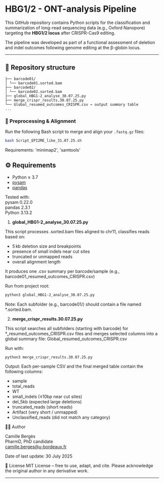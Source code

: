 # HBG1/2 - ONT-analysis Pipeline

This GitHub repository contains Python scripts for the classification and summarization of long-read sequencing data (e.g., Oxford Nanopore) targeting the **HBG1/2 locus** after CRISPR-Cas9 editing.

The pipeline was developed as part of a functional assessment of deletion and indel outcomes following genome editing at the β-globin locus.

---

## 📂 Repository structure
```
├── barcode01/
│ └── barcode01.sorted.bam
├── barcode02/
│ └── barcode02.sorted.bam
├── global_HBG1-2_analyse_30.07.25.py
├── merge_crispr_results.30.07.25.py
└── Global_resumed_outcomes_CRISPR.csv ← output summary table
...
```

### 🔁 Preprocessing & Alignment

Run the following Bash script to merge and align your `.fastq.gz` files:

```bash
bash Script_EPI2ME_like_31.07.25.sh
```
Requirements: 'minimap2', 'samtools'


## ⚙️ Requirements

- Python ≥ 3.7  
- [pysam](https://pysam.readthedocs.io/en/latest/)  
- [pandas](https://pandas.pydata.org/)
  
Tested with:  
pysam 0.22.0   
pandas 2.3.1  
Python 3.13.2  

1. **global_HBG1-2_analyse_30.07.25.py**
  
This script processes .sorted.bam files aligned to chr11, classifies reads based on:

- 5 kb deletion size and breakpoints
- presence of small indels near cut sites
- truncated or unmapped reads
- overall alignment length

It produces one .csv summary per barcode/sample (e.g., barcode01_resumed_outcomes_CRISPR.csv)

Run from project root:
```bash
python3 global_HBG1-2_analyse_30.07.25.py
```
Note: Each subfolder (e.g., barcode01/) should contain a file named *.sorted.bam.

2. **merge_crispr_results.30.07.25.py**  
  
This script searches all subfolders (starting with barcode) for *_resumed_outcomes_CRISPR.csv files and merges selected columns into a global summary file: Global_resumed_outcomes_CRISPR.csv

Run with:

```bash
python3 merge_crispr_results.30.07.25.py
```

Output:
Each per-sample CSV and the final merged table contain the following columns:
- sample
- total_reads
- WT
- small_indels (≤10bp near cut sites)
- del_5kb (expected large deletions)
- truncated_reads (short reads)
- Artifact (very short / unmapped)
- Unclassified_reads (did not match any category)





👩‍🔬 Author

Camille Bergès  
PharmD, PhD candidate  
camille.berges@u-bordeaux.fr  

Date of last update: 30 July 2025

📄 License
MIT License – free to use, adapt, and cite. Please acknowledge the original author in any derivative work.

---

